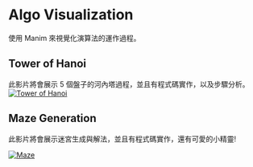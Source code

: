 # Algo Visualization
使用 Manim 來視覺化演算法的運作過程。

## Tower of Hanoi
此影片將會展示 5 個盤子的河內塔過程，並且有程式碼實作，以及步驟分析。
[![Tower of Hanoi](https://img.youtube.com/vi/fEbUzrgLLeA/0.jpg)](https://www.youtube.com/watch?v=fEbUzrgLLeA "Tower of Hanoi")


## Maze Generation
此影片將會展示迷宮生成與解法，並且有程式碼實作，還有可愛的小精靈!

[![Maze](https://img.youtube.com/vi/P51b2aCYBM8/0.jpg)](https://youtu.be/P51b2aCYBM8?si=LN7dVK1VimX2YVD9 "Maze")

